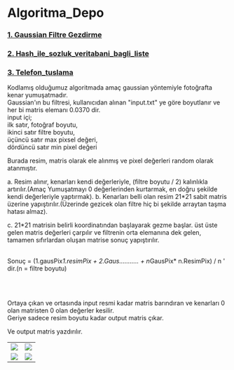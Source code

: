 # Algoritma_Depo


<h3><a href="#a_1">1. Gaussian Filtre Gezdirme</a></h3>
<h3><a href="#a_2">2. Hash_ile_sozluk_veritabani_bagli_liste</a></h3>
<h3><a href="#a_3">3. Telefon_tuslama</a></h3>

Kodlamış olduğumuz algoritmada amaç gaussian yöntemiyle fotoğrafta kenar yumuşatmadır.<br>
Gaussian'ın bu filtresi, kullanıcıdan alınan "input.txt" ye göre boyutlanır ve her bi matris elemanı 0.0370 dir.<br>
input içi;<br>
ilk satır, fotoğraf boyutu,<br>
ikinci satır filtre boyutu,<br>
üçüncü satır max pixsel değeri,<br>
dördüncü satır min pixel değeri<br>

Burada resim, matris olarak ele alınmış ve pixel değerleri random olarak atanmıştır.

   a. Resim alınır, kenarları kendi değerleriyle, (filtre boyutu / 2) kalınlıkla artırılır.(Amaç Yumuşatmayı 0 değerlerinden kurtarmak, en doğru şekilde kendi değerleriyle yaptırmak).
   b. Kenarları belli olan resim 21*21 sabit matris üzerine yapıştırılır.(Üzerinde gezicek olan filtre hiç bi şekilde arraytan taşma hatası almaz).
   
   c. 21*21 matrisin belirli koordinatından başlayarak gezme başlar. üst üste gelen matris değerleri çarpılır ve filtrenin orta elemanına dek gelen, tamamen sıfırlardan oluşan matrise sonuç yapıştırılır. <br><br>
   
   Sonuç = (1.gausPix*1.resimPix + 2.Gaus........... + n*GausPix* n.ResimPix) / n ' dir.(n = filtre boyutu)
   
 <br><br>
 
  Ortaya çıkan ve ortasında input resmi kadar matris barındıran ve kenarları 0 olan matristen 0 olan değerler kesilir. 
  <br> Geriye sadece resim boyutu kadar output matris çıkar.
  
  Ve output matris yazdırılır.



<table>
   <tr>
    <td><img src = "https://user-images.githubusercontent.com/82450697/116204578-9471cc80-a745-11eb-87c3-b31f85e9d4c4.PNG"></td>
    <td><img src = "https://user-images.githubusercontent.com/82450697/116204620-a18ebb80-a745-11eb-9bf8-8f9950791e2a.PNG"></td>
   </tr>
    <tr>
    <td><img src = "https://user-images.githubusercontent.com/82450697/116204652-a6ec0600-a745-11eb-921c-a2165b7fcc46.PNG"></td>
    <td><img src = "https://user-images.githubusercontent.com/82450697/116204689-ad7a7d80-a745-11eb-9df9-d13ee7ed3fb5.PNG"></td>
   </tr>
</table>



